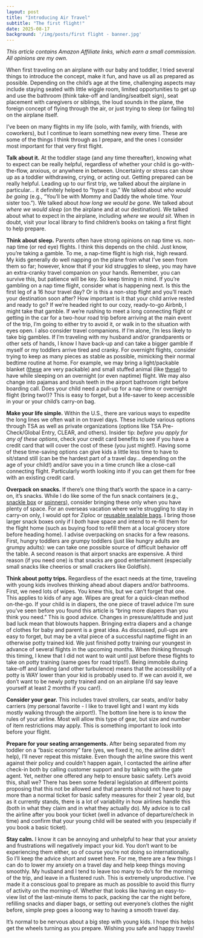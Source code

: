 ```yaml
---
layout: post
title: "Introducing Air Travel"
subtitle: "The first flight!"
date: 2025-08-17
background: '/img/posts/first flight - banner.jpg'
---
```


*This article contains Amazon Affiliate links, which earn a small commission. All opinions are my own.*

When first traveling on an airplane with our baby and toddler, I tried several things to introduce the concept, make it fun, and have us all as prepared as possible. Depending on the child’s age at the time, challenging aspects may include staying seated with little wiggle room, limited opportunities to get up and use the bathroom (think take-off and landing/seatbelt sign), seat placement with caregivers or siblings, the loud sounds in the plane, the foreign concept of flying through the air, or just trying to sleep (or failing to) on the airplane itself.

I’ve been on many flights in my life (solo, with family, with friends, with coworkers), but I continue to learn something new every time. These are some of the things I think through as I prepare, and the ones I consider most important for that very first flight.

**Talk about it.** At the toddler stage (and any time thereafter), knowing what to expect can be really helpful, regardless of whether your child is go-with-the-flow, anxious, or anywhere in between. Uncertainty or stress can show up as a toddler withdrawing, crying, or acting out. Getting prepared can be really helpful. Leading up to our first trip, we talked about the airplane in particular… it definitely helped to “hype it up.” We talked about *who would be going* (e.g., “You’ll be with Mommy and Daddy the whole time. Your sister too.”). We talked about *how long we would be gone*. We talked about *where we would sleep* (on the airplane and at our destination). We talked about what to expect in the airplane, including *where we would sit*. When in doubt, visit your local library to find children’s books on taking a first flight to help prepare. 

**Think about sleep.** Parents often have strong opinions on nap time vs. non-nap time (or red eye) flights. I think this depends on the child. Just know, you’re taking a gamble. To me, a nap-time flight is high risk, high reward. My kids generally do well napping on the plane from what I’ve seen from them so far; however, know that if your kid struggles to sleep, you may have an extra-cranky travel companion on your hands. Remember, you can survive this, but patience will be key. So keep timing in mind. If you’re gambling on a nap time flight, consider what is happening next. Is this the first leg of a 16 hour travel day? Or is this a non-stop flight and you’ll reach your destination soon after? How important is it that your child arrive rested and ready to go? If we’re headed right to our cozy, ready-to-go Airbnb, I might take that gamble. If we’re rushing to meet a long connecting flight or getting in the car for a two-hour road trip before arriving at the main event of the trip, I’m going to either try to avoid it, or walk in to the situation with eyes open. I also consider travel companions. If I’m alone, I’m less likely to take big gambles. If I’m traveling with my husband and/or grandparents or other sets of hands, I know I have back-up and can take a bigger gamble if myself or my toddlers arrive tired and cranky. For overnight flights, consider trying to keep as many pieces as stable as possible, mimicking their normal bedtime routine at home. For example, we may bring a light/packable blanket ([these](https://amzn.to/4oEnj1T) are very packable) and small stuffed animal (like [these](https://amzn.to/4lwKx7w)) to have while sleeping on an overnight (or even naptime) flight. We may also change into pajamas and brush teeth in the airport bathroom right before boarding call. Does your child need a pull-up for a nap-time or overnight flight (bring two!)? This is easy to forget, but a life-saver to keep accessible in your or your child’s carry-on bag.

**Make your life simple.** Within the U.S., there are various ways to expedite the long lines we often wait in on travel days. These include various options through TSA as well as private organizations (options like TSA Pre-Check/Global Entry, CLEAR, and others). Insider tip: *before you apply for any of these options*, check your credit card benefits to see if you have a credit card that will cover the cost of these (you just might!). Having some of these time-saving options can give kids a little less time to have to sit/stand still (can be the hardest part of a travel day… depending on the age of your child!) and/or save you in a time crunch like a close-call connecting flight. Particularly worth looking into if you can get them for free with an existing credit card. 

**Overpack on snacks.** If there’s one thing that’s worth the space in a carry-on, it’s snacks. While I do like some of the fun snack containers (e.g., [snackle box](https://amzn.to/3JzRQh7) or [spinners](https://amzn.to/45TbMV2)), consider bringing these only when you have plenty of space. For an overseas vacation where we’re struggling to stay in carry-on only, I would opt for Ziploc or [reusable sealable bags](https://amzn.to/41AUBoI). I bring those larger snack boxes only if I *both* have space and intend to re-fill them for the flight home (such as buying food to refill them at a local grocery store before heading home). I advise overpacking on snacks for a few reasons. First, hungry toddlers are grumpy toddlers (just like hungry adults are grumpy adults): we can take one possible source of difficult behavior off the table. A second reason is that airport snacks are expensive. A third reason (if you need one) is that snacks are good entertainment (especially small snacks like cheerios or small crackers like Goldfish).

**Think about potty trips.** Regardless of the exact needs at the time, traveling with young kids involves thinking ahead about diapers and/or bathrooms. First, we need lots of wipes. You knew this, but we can’t forget that one. This applies to kids of any age. Wipes are great for a quick-clean method on-the-go. If your child is in diapers, the one piece of travel advice I’m sure you’ve seen before you found this article is “bring more diapers than you think you need.” This is good advice. Changes in pressure/altitude and just bad luck mean that blowouts happen. Bringing extra diapers and a change of clothes for baby and parent is a great idea. As discussed, pull-ups are easy to forget, but may be a vital piece of a successful naptime flight in an otherwise potty trained kid. We just finished potty training our youngest in advance of several flights in the upcoming months. When thinking through this timing, I knew that I did not want to wait until just before these flights to take on potty training (same goes for road trips!!). Being immobile during take-off and landing (and other turbulence) means that the accessibility of a potty is WAY lower than your kid is probably used to. If we can avoid it, we don’t want to be newly potty trained and on an airplane (I’d say leave yourself at least 2 months if you can!). 

**Consider your gear.** This includes travel strollers, car seats, and/or baby carriers (my personal favorite - I like to travel light and I want my kids mostly walking through the airport!). The bottom line here is to know the rules of your airline. Most will allow this type of gear, but size and number of item restrictions may apply. This is something important to look into before your flight.

**Prepare for your seating arrangements.** After being separated from my toddler on a “basic economy” fare (yes, we fixed it; no, the airline didn’t help), I’ll never repeat this mistake. Even though the airline swore this went against their policy and couldn’t happen again, I contacted the airline after check-in both by calling customer support and by talking with the gate agent. Yet, neither one offered any help to ensure basic safety. Let’s avoid this, shall we? There has been some federal legislation at different points proposing that this not be allowed and that parents should not have to pay more than a normal ticket for basic safety measures for their 2 year old, but as it currently stands, there is a lot of variability in how airlines handle this (both in what they claim and in what they actually do). My advice is to call the airline after you book your ticket (well in advance of departure/check in time) and confirm that your young child will be seated with you (especially if you book a basic ticket).  

**Stay calm.** I know it can be annoying and unhelpful to hear that your anxiety and frustrations will negatively impact your kid. You don’t want to be experiencing them either, so of course you’re not doing so internationally. So I’ll keep the advice short and sweet here. For me, there are a few things I can do to lower my anxiety on a travel day and help keep things moving smoothly. My husband and I tend to leave too many to-do’s for the morning of the trip, and leave in a flustered rush. This is extremely unproductive. I’ve made it a conscious goal to prepare as much as possible to avoid this flurry of activity on the morning-of. Whether that looks like having an easy-to-view list of the last-minute items to pack, packing the car the night before, refilling snacks and diaper bags, or setting out everyone’s clothes the night before, simple prep goes a looong way to having a smooth travel day. 

It’s normal to be nervous about a big step with young kids. I hope this helps get the wheels turning as you prepare. Wishing you safe and happy travels!